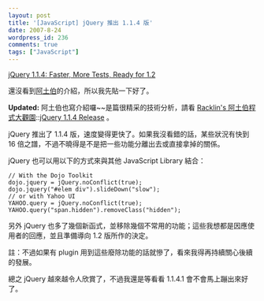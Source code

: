 ```yaml
---
layout: post
title: '[JavaScript] jQuery 推出 1.1.4 版'
date: 2007-8-24
wordpress_id: 236
comments: true
tags: ["JavaScript"]
---
```


[jQuery 1.1.4: Faster, More Tests, Ready for 1.2](http://jquery.com/blog/2007/08/24/jquery-114-faster-more-tests-ready-for-12/)

還沒看到[阿土伯](http://racklin.blogspot.com/)的介紹，所以我先貼一下好了。

<strong>Updated:</strong> 阿土伯也寫介紹囉~~是篇很精采的技術分析，請看 [Racklin's 阿土伯程式大觀園](http://racklin.blogspot.com/)::[jQuery 1.1.4 Release](http://racklin.blogspot.com/2007/08/jquery-114-release.html) 。

<!--more-->

jQuery 推出了 1.1.4 版，速度變得更快了。如果我沒看錯的話，某些狀況有快到 16 倍之譜，不過不曉得是不是把一些功能分離出去或直接拿掉的關係。

 jQuery 也可以用以下的方式來與其他 JavaScript Library 結合：

```
// With the Dojo Toolkit
dojo.jquery = jQuery.noConflict(true);
dojo.jquery("#elem div").slideDown("slow");
// or with Yahoo UI
YAHOO.query = jQuery.noConflict(true);
YAHOO.query("span.hidden").removeClass("hidden");

```

另外 jQuery 也多了幾個新函式，並移除幾個不常用的功能；這些我想都是因應使用者的回應，並且準備導向 1.2 版所作的決定。

註：不過如果有 plugin 用到這些廢除功能的話就慘了，看來我得再持續關心後續的發展。

總之 jQuery 越來越令人欣賞了，不過我還是等看看 1.1.4.1 會不會馬上蹦出來好了。
